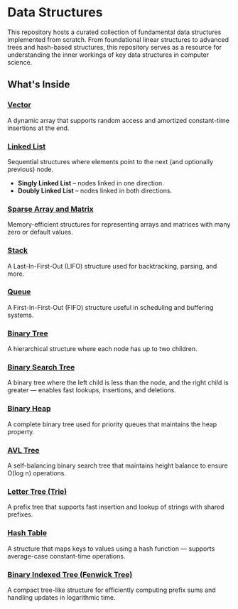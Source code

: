 # Data Structures

This repository hosts a curated collection of fundamental data structures implemented from scratch. From foundational linear structures to advanced trees and hash-based structures, this repository serves as a resource for understanding the inner workings of key data structures in computer science.

## What's Inside

### [Vector](./Vector)
A dynamic array that supports random access and amortized constant-time insertions at the end.

### [Linked List](./LinkedList)
Sequential structures where elements point to the next (and optionally previous) node.
- **Singly Linked List** – nodes linked in one direction.
- **Doubly Linked List** – nodes linked in both directions.

### [Sparse Array and Matrix](./Sparse%20Array%20and%20Matrix)
Memory-efficient structures for representing arrays and matrices with many zero or default values.

### [Stack](./Stack)
A Last-In-First-Out (LIFO) structure used for backtracking, parsing, and more.

### [Queue](./Queue)
A First-In-First-Out (FIFO) structure useful in scheduling and buffering systems.

### [Binary Tree](./Binary%20Tree)
A hierarchical structure where each node has up to two children.

### [Binary Search Tree](./Binary%20Search%20Tree)
A binary tree where the left child is less than the node, and the right child is greater — enables fast lookups, insertions, and deletions.

### [Binary Heap](./Binary%20Heap)
A complete binary tree used for priority queues that maintains the heap property.

### [AVL Tree](./AVL%20Tree)
A self-balancing binary search tree that maintains height balance to ensure O(log n) operations.

### [Letter Tree (Trie)](./Letter%20Tree%20(Trie))
A prefix tree that supports fast insertion and lookup of strings with shared prefixes.

### [Hash Table](./Hash%20Table)
A structure that maps keys to values using a hash function — supports average-case constant-time operations.

### [Binary Indexed Tree (Fenwick Tree)](./Binary%20Indexed%20Tree)
A compact tree-like structure for efficiently computing prefix sums and handling updates in logarithmic time.
